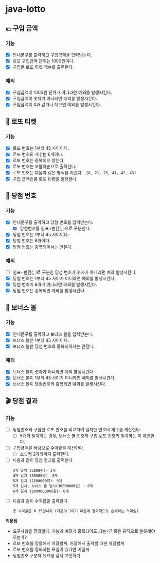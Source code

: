 # java-lotto

## 💵 구입 금액

### 기능

- [x] 안내문구를 출력하고 구입금액을 입력받는다.
- [x] 로또 구입금액 단위는 1000원이다.
- [x] 구입한 로또 티켓 개수를 출력한다.

### 예외

- [x] 구입금액이 1000원 단위가 아니라면 예외를 발생시킨다.
- [x] 구입금액이 숫자가 아니라면 예외를 발생시킨다.
- [x] 구입금액이 0과 같거나 작으면 예외를 발생시킨다.

## 🔢 로또 티켓

### 기능

- [x] 로또 번호는 1부터 45 사이이다.
- [x] 로또 번호의 개수는 6개이다.
- [x] 로또 번호는 중복되지 않는다.
- [x] 로또 번호는 오름차순으로 출력된다.
- [x] 로또 번호는 다음과 같은 형식을 지킨다.
  ``` [8, 21, 23, 41, 42, 43]```
- [x] 구입 금액만큼 로또 티켓을 발행한다.

## 🥇 당첨 번호

### 기능

- [x] 안내문구를 출력하고 당첨 번호를 입력받는다.
    - [x] 당첨번호를 쉼표+빈칸(, )으로 구분한다.
- [x] 당첨 번호는 1부터 45 사이이다.
- [x] 당첨 번호는 6개이다.
- [x] 당첨 번호는 중복되어서는 안된다.

### 예외

- [ ] 쉼표+빈칸(, )로 구분한 당첨 번호가 숫자가 아니라면 예외 발생시킨다.
- [x] 당첨 번호는 1부터 45 사이가 아니라면 예외를 발생시킨다.
- [x] 당첨 번호가 6개가 아니라면 예외를 발생시킨다.
- [x] 당첨 번호는 중복되면 예외를 발생시킨다.

## 🎱 보너스 볼

### 기능

- [x] 안내문구를 출력하고 보너스 볼을 입력받는다.
- [x] 보너스 볼은 1부터 45 사이이다.
- [x] 보너스 볼은 당첨 번호와 중복되어서는 안된다.

### 예외

- [x] 보너스 볼이 숫자가 아니라면 예외 발생시킨다.
- [x] 보너스 볼이 1부터 45 사이가 아니라면 예외를 발생시킨다.
- [x] 보너스 볼이 당첨번호와 중복되면 예외를 발생시킨다.

## 🎬 당첨 결과

### 기능

- [ ] 당첨번호와 구입한 로또 번호를 비교하여 일치한 번호의 개수를 계산한다.
    - [ ] 5개가 일치하는 경우, 보너스 볼 번호와 구입 로또 번호와 일치하는 지 확인한다.
- [ ] 구입금액을 바탕으로 수익률을 계산한다.
    - [ ] 소숫점 2자리까지 출력한다.
- [ ] 다음과 같이 당첨 결과를 출력한다.
    ```
    3개 일치 (5000원)- 1개
    4개 일치 (50000원)- 0개
    5개 일치 (1500000원)- 0개
    5개 일치, 보너스 볼 일치(30000000원) - 0개
    6개 일치 (2000000000원)- 0개
    ```
- [ ] 다음과 같이 수익률을 출력한다.
    ```
    총 수익률은 0.35입니다.(기준이 1이기 때문에 결과적으로 손해라는 의미임)
    ```

**의문점**

- 요구사항을 정의할때, 기능과 예외가 중복되어도 되는가? 혹은 규칙으로 분류해야 하는가?
- 로또 번호를 정렬해서 저장할까, 저장해서 출력할 때만 저장할까
- 로또 번호를 정의하는 모델이 있다면 어떨까
- 당첨번호 구분자 유효성 검사 고민하기
